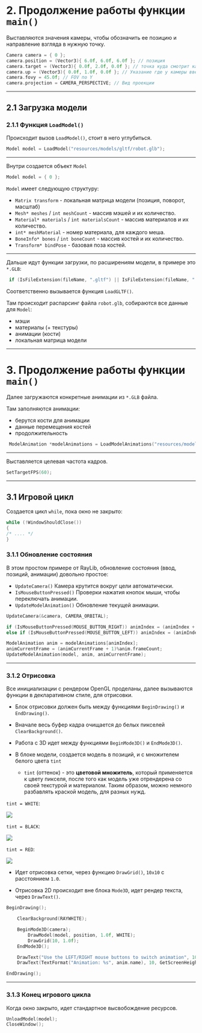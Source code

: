 
# 2. Продолжение работы функции ```main()```

Выставляются значения камеры, чтобы обозначить ее позицию и направление взгляда в нужную точку.

```c
Camera camera = { 0 };
camera.position = (Vector3){ 6.0f, 6.0f, 6.0f }; // позиция
camera.target = (Vector3){ 0.0f, 2.0f, 0.0f }; // точка куда смотрит камера
camera.up = (Vector3){ 0.0f, 1.0f, 0.0f }; // Указание где у камеры вверх, когда она смотрит на таргет (дефолт 1 по Y).
camera.fovy = 45.0f; // FOV по Y
camera.projection = CAMERA_PERSPECTIVE; // Вид проекции
```

--- 

## 2.1 Загрузка модели

### 2.1.1 Функция ```LoadModel()```
Происходит вызов ```LoadModel()```, стоит в него углубиться.

```c
Model model = LoadModel("resources/models/gltf/robot.glb");
```
---

Внутри создается объект ```Model```

```c
Model model = { 0 };
```

```Model``` имеет следующую структуру:

- ```Matrix transform``` - локальная матрица модели (позиция, поворот, масштаб)
- ```Mesh* meshes``` / ```int meshCount``` - массив мэшей и их количество.
- ```Material* materials``` / ```int materialsCount``` - массив материалов и их количество.
- ```int* meshMaterial``` - номер материала, для каждого меша.
- ```BoneInfo* bones``` / ```int boneCount``` - массив костей и их количество.
- ```Transform* bindPose``` - базовая поза костей.

---

Дальше идут функции загрузки, по расширениям модели, в примере это ```*.GLB```:

```c
 if (IsFileExtension(fileName, ".gltf") || IsFileExtension(fileName, ".glb")) model = LoadGLTF(fileName);
```

Соответственно вызывается функция ```LoadGLTF()```.

Там происходит распарсинг файла ```robot.glb```, собираются все данные для ```Model```:
- мэши
- материалы (+ текстуры)
- анимации (кости)
- локальная матрица модели

---

# 3. Продолжение работы функции ```main()```

Далее загружаются конкретные анимации из ```*.GLB``` файла.

Там заполняются анимации:

- берутся кости для анимации
- данные перемещения костей
- продолжительность

```c
 ModelAnimation *modelAnimations = LoadModelAnimations("resources/models/gltf/robot.glb", &animsCount);
```

--- 

Выставляется целевая частота кадров.

```c
SetTargetFPS(60); 
```

---

## 3.1 Игровой цикл

Создается цикл ```while```, пока окно не закрыто:

```c
while (!WindowShouldClose())
{
/* .... */
}

```

### 3.1.1 Обновление состояния

В этом простом примере от RayLib, обновление состояния (ввод, позиций, анимации) довольно простое:

- ```UpdateCamera()``` Камера крутится вокруг цели автоматически.
- ```IsMouseButtonPressed()``` Проверки нажатия кнопок мыши, чтобы переключать анимации.
- ```UpdateModelAnimation()``` Обновление текущей анимации.

```c
UpdateCamera(&camera, CAMERA_ORBITAL);

if (IsMouseButtonPressed(MOUSE_BUTTON_RIGHT)) animIndex = (animIndex + 1)%animsCount;
else if (IsMouseButtonPressed(MOUSE_BUTTON_LEFT)) animIndex = (animIndex + animsCount - 1)%animsCount;

ModelAnimation anim = modelAnimations[animIndex];
animCurrentFrame = (animCurrentFrame + 1)%anim.frameCount;
UpdateModelAnimation(model, anim, animCurrentFrame);
```

---

### 3.1.2 Отрисовка

Все инициализации с рендером OpenGL проделаны, далее вызываются функции в декларативном стиле, для отрисовки.

- Блок отрисовки должен быть между функциями ```BeginDrawing()``` и ```EndDrawing()```.

- Вначале весь буфер кадра очищается до белых пикселей ```ClearBackground()```.

- Работа с 3D идет между функциями ```BeginMode3D()``` и ```EndMode3D()```.

- В блоке модели, создается модель в позиций, и с множителем белого цвета ```tint```
    - ```tint``` (оттенок) - это **цветовой множитель**, который применяется к цвету пикселя,  после того как модель уже отрендерена со своей текстурой и материалом. Таким образом, можно немного разбавлять краской модель, для разных нужд. 


```tint = WHITE```:

![](./assets/images/tint_white.png)

```tint = BLACK```:

![](./assets/images/tint_black.png)

```tint = RED```:

![](./assets/images/tint_red.png)


- Идет отрисовка сетки, через функцию ```DrawGrid()```, ```10х10``` с расстоянием ```1.0```.

- Отрисовка 2D происходит вне блока ```Mode3D```, идет рендер текста, через ```DrawText()```.

```c
BeginDrawing();

    ClearBackground(RAYWHITE);

    BeginMode3D(camera);
        DrawModel(model, position, 1.0f, WHITE);
        DrawGrid(10, 1.0f);
    EndMode3D();

    DrawText("Use the LEFT/RIGHT mouse buttons to switch animation", 10, 10, 20, GRAY);
    DrawText(TextFormat("Animation: %s", anim.name), 10, GetScreenHeight() - 20, 10, DARKGRAY);

EndDrawing();
```
---
### 3.1.3 Конец игрового цикла

Когда окно закрыто, идет стандартное высвобождение ресурсов.

```c
UnloadModel(model);
CloseWindow();
```